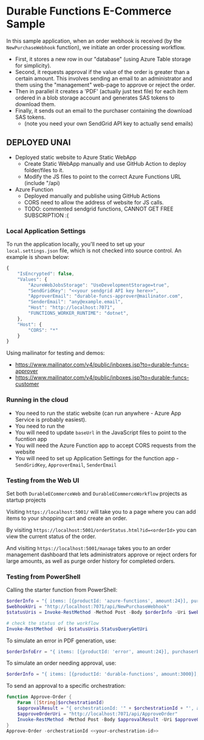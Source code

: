 # Durable Functions E-Commerce Sample

In this sample application, when an order webhook is received (by the `NewPurchaseWebhook` function), we initiate an order processing workflow.

- First, it stores a new row in our "database" (using Azure Table storage for simplicity). 
- Second, it requests approval if the value of the order is greater than a certain amount. This involves sending an email to an administrator and them using the "management" web-page to approve or reject the order.
- Then in parallel it creates a 'PDF' (actually just text file) for each item ordered in a blob storage account and generates SAS tokens to download them. 
- Finally, it sends out an email to the purchaser containing the download SAS tokens.
    - (note you need your own SendGrid API key to actually send emails)
## DEPLOYED UNAI
- Deployed static website to Azure Static WebApp
    - Create Static WebApp manually and use GitHub Action to deploy folder/files to it.
    - Modify the JS files to point to the correct Azure Functions URL (include "/api)
- Azure Function
    - Deployed manually and publishe using GitHub Actions
    - CORS need to allow the address of website for JS calls.
    - TODO: commented sendgrid functions, CANNOT GET FREE SUBSCRIPTION :(
    
### Local Application Settings

To run the application locally, you'll need to set up your `local.settings.json` file, which is not checked into source control. An example is shown below:

```javascript
{
    "IsEncrypted": false,
    "Values": {
        "AzureWebJobsStorage": "UseDevelopmentStorage=true",
        "SendGridKey": "<<your sendgrid API key here>>",
        "ApproverEmail": "durable-funcs-approver@mailinator.com",
        "SenderEmail": "any@example.email",
        "Host": "http://localhost:7071",
        "FUNCTIONS_WORKER_RUNTIME": "dotnet",
    },
    "Host": {
        "CORS": "*"
    }
}
```

Using mailinator for testing and demos:
- https://www.mailinator.com/v4/public/inboxes.jsp?to=durable-funcs-approver
- https://www.mailinator.com/v4/public/inboxes.jsp?to=durable-funcs-customer

### Running in the cloud
- You need to run the static website (can run anywhere - Azure App Service is probably easiest). 
- You need to run the
- You will need to update `baseUrl` in the JavaScript files to point to the fucntion app
- You will need the Azure Function app to accept CORS requests from the website
- You will need to set up Application Settings for the function app - `SendGridKey`, `ApproverEmail`, `SenderEmail`

### Testing from the Web UI

Set both `DurableECommerceWeb` and `DurableECommerceWorkflow` projects as startup projects

Visiting `https://localhost:5001/` will take you to a page where you can add items to your shopping cart and create an order.

By visiting `https://localhost:5001/orderStatus.html?id=<orderId>` you can view the current status of the order.

And visiting `https://localhost:5001/manage` takes you to an order management dashboard that lets administrators approve or reject orders for large amounts, as well as purge order history for completed orders.

### Testing from PowerShell

Calling the starter function from PowerShell: 

```powershell
$orderInfo = "{ items: [{productId: 'azure-functions', amount:24}], purchaserEmail:'your@email.com' }"
$webhookUri = "http://localhost:7071/api/NewPurchaseWebhook"
$statusUris = Invoke-RestMethod -Method Post -Body $orderInfo -Uri $webhookUri

# check the status of the workflow
Invoke-RestMethod -Uri $statusUris.StatusQueryGetUri
```

To simulate an error in PDF generation, use:
```powershell
$orderInfoErr = "{ items: [{productId: 'error', amount:24}], purchaserEmail:'your@email.com' }"
```

To simulate an order needing approval, use:

```powershell
$orderInfo = "{ items: [{productId: 'durable-functions', amount:3000}], purchaserEmail:'your@email.com' }"
```

To send an approval to a specific orchestration:

```powershell
function Approve-Order {
    Param ([String]$orchestrationId)
    $approvalResult = "{ orchestrationId: '" + $orchestrationId + "', approved:true }"
    $approveOrderUri = "http://localhost:7071/api/ApproveOrder"
    Invoke-RestMethod -Method Post -Body $approvalResult -Uri $approveOrderUri
}
Approve-Order -orchestrationId <<your-orchestration-id>>
```

